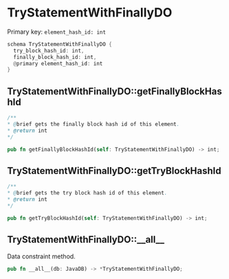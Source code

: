 # TryStatementWithFinallyDO

Primary key: `element_hash_id: int`

```rust
schema TryStatementWithFinallyDO {
  try_block_hash_id: int,
  finally_block_hash_id: int,
  @primary element_hash_id: int
}
```
## TryStatementWithFinallyDO::getFinallyBlockHashId

```java
/**
* @brief gets the finally block hash id of this element.
* @return int
*/
```
```rust
pub fn getFinallyBlockHashId(self: TryStatementWithFinallyDO) -> int;
```
## TryStatementWithFinallyDO::getTryBlockHashId

```java
/**
* @brief gets the try block hash id of this element.
* @return int
*/
```
```rust
pub fn getTryBlockHashId(self: TryStatementWithFinallyDO) -> int;
```
## TryStatementWithFinallyDO::\_\_all\_\_

Data constraint method.

```rust
pub fn __all__(db: JavaDB) -> *TryStatementWithFinallyDO;
```
